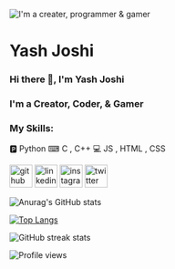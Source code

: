 ![I'm a creater, programmer & gamer](https://github.com/YJ-928/YJ-928/blob/main/Twitter-banner-1.jpeg/1280x640)

# Yash Joshi
### Hi there 👋, I'm Yash Joshi
### I'm a Creator, Coder, & Gamer

### My Skills:
🅿 Python
⌨ C , C++ 
💻 JS , HTML , CSS

[<img src='https://cdn.jsdelivr.net/npm/simple-icons@3.0.1/icons/github.svg' alt='github' height='40'>](https://github.com/YJ-928)  [<img src='https://cdn.jsdelivr.net/npm/simple-icons@3.0.1/icons/linkedin.svg' alt='linkedin' height='40'>](https://www.linkedin.com/in/yash-joshi-566900213//)  [<img src='https://cdn.jsdelivr.net/npm/simple-icons@3.0.1/icons/instagram.svg' alt='instagram' height='40'>](https://www.instagram.com/ybj_928/)  [<img src='https://cdn.jsdelivr.net/npm/simple-icons@3.0.1/icons/twitter.svg' alt='twitter' height='40'>](https://twitter.com/@_YashBJoshi)  

![Anurag's GitHub stats](https://github-readme-stats.vercel.app/api?username=anuraghazra&theme=great-gatsby&show_icons=true)

[![Top Langs](https://github-readme-stats.vercel.app/api/top-langs/?username=YJ-928&layout=compact&theme=great-gatsby)](https://github.com/anuraghazra/github-readme-stats)

![GitHub streak stats](https://github-readme-streak-stats.herokuapp.com/?user=YJ-928&theme=great-gatsby)  

![Profile views](https://gpvc.arturio.dev/YJ-928)
